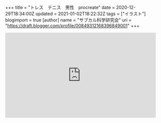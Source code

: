 +++
title = "トレス　テニス　男性　procreate"
date = 2020-12-29T18:34:00Z
updated = 2021-01-02T18:22:32Z
tags = ["イラスト"]
blogimport = true 
[author]
	name = "サブカル科学研究会"
	uri = "https://draft.blogger.com/profile/00849312168396849001"
+++

<iframe style="background-image:url(https://i.ytimg.com/vi/ejN2IWH7IXk/hqdefault.jpg)"  width="480" height="270" src="https://youtube.com/embed/ejN2IWH7IXk" frameborder="0"></iframe>
